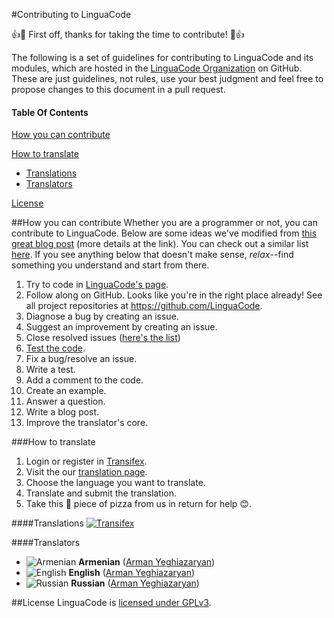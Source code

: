 #Contributing to LinguaCode

:+1::tada: First off, thanks for taking the time to contribute! :tada::+1:

The following is a set of guidelines for contributing to LinguaCode and its modules, which are hosted in the [LinguaCode Organization]('https://github.com/LinguaCode') on GitHub. These are just guidelines, not rules, use your best judgment and feel free to propose changes to this document in a pull request.

#### Table Of Contents

[How you can contribute](#how-you-can-contribute)

[How to translate](#how-to-translate)
  * [Translations](#translations)
  * [Translators](#translators)

[License](#license)

##How you can contribute
Whether you are a programmer or not, you can contribute to LinguaCode. Below are some ideas we've modified from [this great blog post](http://blog.smartbear.com/programming/14-ways-to-contribute-to-open-source-without-being-a-programming-genius-or-a-rock-star/) (more details at the link). You can check out a similar list [here](http://24pullrequests.com/contributing). If you see anything below that doesn't make sense, _relax_--find something you understand and start from there.

1. Try to code in [LinguaCode's page](https://linguacode.me).
2. Follow along on GitHub. Looks like you're in the right place already! See all project repositories at https://github.com/LinguaCode.
3. Diagnose a bug by creating an issue.
3. Suggest an improvement by creating an issue.
4. Close resolved issues ([here's the list](https://github.com/LinguaCode/linguacode-api/issues))
5. [Test the code](https://github.com/LinguaCode/linguacode-api/blob/master/README.md).
6. Fix a bug/resolve an issue.
7. Write a test.
8. Add a comment to the code.
9. Create an example.
10. Answer a question.
11. Write a blog post.
12. Improve the translator's core.

###How to translate
1. Login or register in [Transifex](https://www.transifex.com).
2. Visit the our [translation page](https://www.transifex.com/linguacode/h_sharp/).
3. Choose the language you want to translate.
4. Translate and submit the translation.
5. Take this :pizza: piece of pizza from us in return for help :blush:.

####Translations
[![Transifex](https://chart.googleapis.com/chart?chxt=y%2Cr&chd=e%3A......AAAAAAAAAAAAAAAAAAAAAA&chco=84CCFF%2CBFE4FF%2CF4F6FB&chbh=9&chs=350x196&cht=bhs&chxl=0%3A%7CArabic+%28Syria%29%7CArabic+%28Sudan%29%7CArabic+%28Saudi+Arabia%29%7CArabic+%28Egypt%29%7CArabic%7CAmharic+%28Ethiopia%29%7CAmharic%7CAlbanian+Gheg%7CAlbanian+%28Albania%29%7CAlbanian%7CAkan%7CRussian%7CEnglish%7CArmenian%7C1%3A%7C0%25%7C0%25%7C0%25%7C0%25%7C0%25%7C0%25%7C0%25%7C0%25%7C0%25%7C0%25%7C0%25%7C100%25%7C100%25%7C100%25%7C "Transifex") ](https://www.transifex.com/linguacode/h_sharp/) 

####Translators
- ![Armenian](https://raw.githubusercontent.com/stevenrskelton/flag-icon/master/png/16/country-4x3/am.png "Language: Armenian, Translator: Arman Yeghiazaryan") **Armenian** ([Arman Yeghiazaryan](https://github.com/otanim))
- ![English](https://raw.githubusercontent.com/stevenrskelton/flag-icon/master/png/16/country-4x3/us.png "Language: English, Translator: Arman Yeghiazaryan") **English** ([Arman Yeghiazaryan](https://github.com/otanim))
- ![Russian](https://raw.githubusercontent.com/stevenrskelton/flag-icon/master/png/16/country-4x3/ru.png "Language: Russian, Translator: Arman Yeghiazaryan") **Russian** ([Arman Yeghiazaryan](https://github.com/otanim))


##License
LinguaCode is [licensed under GPLv3](https://github.com/LinguaCode/linguacode-api/blob/master/LICENSE.txt).


